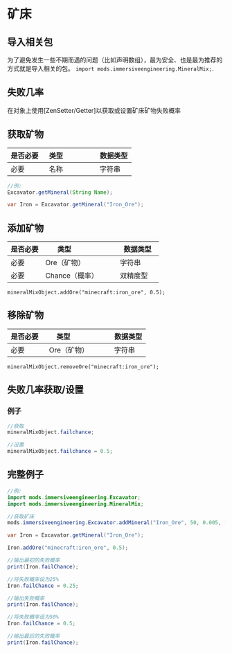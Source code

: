 # 矿床

## 导入相关包
为了避免发生一些不期而遇的问题（比如声明数组），最为安全、也是最为推荐的方式就是导入相关的包。 `import mods.immersiveengineering.MineralMix;`.

## 失败几率
在对象上使用[ZenSetter/Getter]以获取或设置矿床矿物失败概率

## 获取矿物

|是否必要   |类型                 |数据类型  |
|----------|---------------------|-----------|
|必要      |名称                 |字符串     |

```JAVA
//例:
Excavator.getMineral(String Name);

var Iron = Excavator.getMineral("Iron_Ore");
```



## 添加矿物

|是否必要  |类型                 |数据类型  |
|----------|---------------------|-----------|
|必要      |Ore（矿物）          |字符串     |
|必要      |Chance（概率）        |双精度型     |

```
mineralMixObject.addOre("minecraft:iron_ore", 0.5);
```

## 移除矿物

|是否必要   |类型                 |数据类型  |
|----------|---------------------|-----------|
|必要      |Ore（矿物）           |字符串     |

```
mineralMixObject.removeOre("minecraft:iron_ore");
```

## 失败几率获取/设置

### 例子
```JAVA
//获取
mineralMixObject.failchance;

//设置
mineralMixObject.failchance = 0.5;
```



## 完整例子
```JAVA
//例:
import mods.immersiveengineering.Excavator;
import mods.immersiveengineering.MineralMix;

//获取矿床
mods.immersiveengineering.Excavator.addMineral("Iron_Ore", 50, 0.005, ["minecraft:iron_ore", "minecraft:diamond_ore"], [0.005, 0.01], [1, 0, -1]);

var Iron = Excavator.getMineral("Iron_Ore");

Iron.addOre("minecraft:iron_ore", 0.5);

//输出最初的失败概率
print(Iron.failChance);

//将失败概率设为25%
Iron.failChance = 0.25;

//输出失败概率
print(Iron.failChance);

//将失败概率设为50%
Iron.failChance = 0.5;

//输出最后的失败概率
print(Iron.failChance);
```
